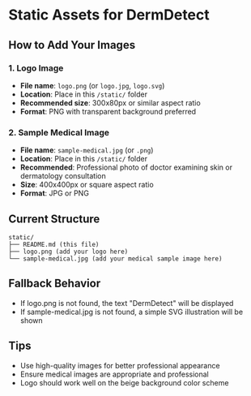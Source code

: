 # Static Assets for DermDetect

## How to Add Your Images

### 1. Logo Image
- **File name**: `logo.png` (or `logo.jpg`, `logo.svg`)
- **Location**: Place in this `/static/` folder
- **Recommended size**: 300x80px or similar aspect ratio
- **Format**: PNG with transparent background preferred

### 2. Sample Medical Image
- **File name**: `sample-medical.jpg` (or `.png`)
- **Location**: Place in this `/static/` folder  
- **Recommended**: Professional photo of doctor examining skin or dermatology consultation
- **Size**: 400x400px or square aspect ratio
- **Format**: JPG or PNG

## Current Structure
```
static/
├── README.md (this file)
├── logo.png (add your logo here)
└── sample-medical.jpg (add your medical sample image here)
```

## Fallback Behavior
- If logo.png is not found, the text "DermDetect" will be displayed
- If sample-medical.jpg is not found, a simple SVG illustration will be shown

## Tips
- Use high-quality images for better professional appearance
- Ensure medical images are appropriate and professional
- Logo should work well on the beige background color scheme